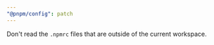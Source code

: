 ```yaml
---
"@pnpm/config": patch
---
```


Don't read the `.npmrc` files that are outside of the current workspace.
